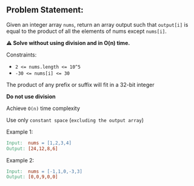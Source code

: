 ## Problem Statement:

Given an integer array `nums`, return an array output such that `output[i]` is equal to the product of all the elements of nums except `nums[i]`.

**⚠️ Solve without using division and in O(n) time.**

Constraints:

- `2 <= nums.length <= 10^5`
- `-30 <= nums[i] <= 30`

The product of any prefix or suffix will fit in a 32-bit integer

**Do not use division**

Achieve `O(n)` time complexity

Use only `constant space` (`excluding the output array`)

Example 1:

```makefile
Input:  nums = [1,2,3,4]
Output: [24,12,8,6]
```

Example 2:

```makefile
Input:  nums = [-1,1,0,-3,3]
Output: [0,0,9,0,0]
```

